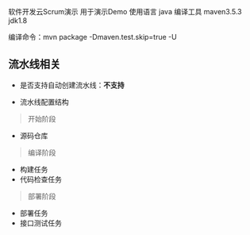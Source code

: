 ﻿软件开发云Scrum演示
用于演示Demo
使用语言 java
编译工具 maven3.5.3  jdk1.8

编译命令：mvn package -Dmaven.test.skip=true -U


## 流水线相关

- 是否支持自动创建流水线：**不支持**

- 流水线配置结构

> 开始阶段
+ 源码仓库

> 编译阶段
+ 构建任务
+ 代码检查任务

> 部署阶段
+ 部署任务
+ 接口测试任务

